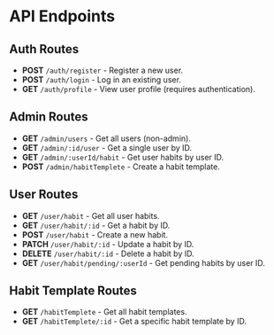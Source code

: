 # API Endpoints

## Auth Routes

- **POST** `/auth/register` - Register a new user.
- **POST** `/auth/login` - Log in an existing user.
- **GET** `/auth/profile` - View user profile (requires authentication).

## Admin Routes

- **GET** `/admin/users` - Get all users (non-admin).
- **GET** `/admin/:id/user` - Get a single user by ID.
- **GET** `/admin/:userId/habit` - Get user habits by user ID.
- **POST** `/admin/habitTemplete` - Create a habit template.

## User Routes

- **GET** `/user/habit` - Get all user habits.
- **GET** `/user/habit/:id` - Get a habit by ID.
- **POST** `/user/habit` - Create a new habit.
- **PATCH** `/user/habit/:id` - Update a habit by ID.
- **DELETE** `/user/habit/:id` - Delete a habit by ID.
- **GET** `/user/habit/pending/:userId` - Get pending habits by user ID.

## Habit Template Routes

- **GET** `/habitTemplete` - Get all habit templates.
- **GET** `/habitTemplete/:id` - Get a specific habit template by ID.
